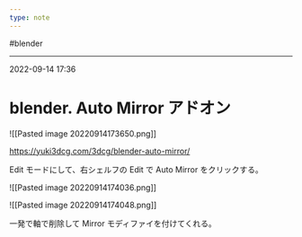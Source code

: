 ```yaml
---
type: note
---
```


#blender 

---
2022-09-14  17:36

# blender. Auto Mirror アドオン

![[Pasted image 20220914173650.png]]

https://yuki3dcg.com/3dcg/blender-auto-mirror/

Edit モードにして、右シェルフの Edit で Auto Mirror をクリックする。

![[Pasted image 20220914174036.png]]

![[Pasted image 20220914174048.png]]

一発で軸で削除して Mirror モディファイを付けてくれる。

